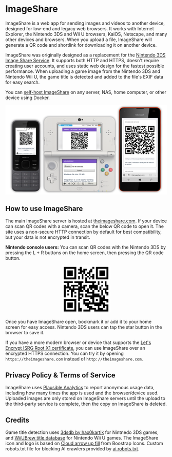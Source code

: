 # ImageShare

ImageShare is a web app for sending images and videos to another device, designed for low-end and legacy web browsers. It works with Internet Explorer, the Nintendo 3DS and Wii U browsers, KaiOS, Netscape, and many other devices and browsers. When you upload a file, ImageShare will generate a QR code and shortlink for downloading it on another device.

ImageShare was originally designed as a replacement for the [Nintendo 3DS Image Share Service](https://web.archive.org/web/20170822055326/https://www.nintendo.com/3ds/image-share). It supports both HTTP and HTTPS, doesn't require creating user accounts, and uses static web design for the fastest possible performance. When uploading a game image from the Nintendo 3DS and Nintendo Wii U, the game title is detected and added to the file's EXIF data for easy search.

You can [self-host ImageShare](DEV.md) on any server, NAS, home computer, or other device using Docker.

![Screenshot of ImageShare on two phones and a Nintendo 3DS](/screenshot.png)

## How to use ImageShare

The main ImageShare server is hosted at [theimageshare.com](http://theimageshare.com/). If your device can scan QR codes with a camera, scan the below QR code to open it. The site uses a non-secure HTTP connection by default for best compatibility, but your data is not encrypted in transit.

**Nintendo console users:** You can scan QR codes with the Nintendo 3DS by pressing the L + R buttons on the home screen, then pressing the QR code button.

<div align="center"><img src="qr-img-http.png" alt="QR code"></div>

Once you have ImageShare open, bookmark it or add it to your home screen for easy access. Nintendo 3DS users can tap the star button in the browser to save it.

If you have a more modern browser or device that supports the [Let's Encrypt ISRG Root X1 certificate](https://letsencrypt.org/docs/certificate-compatibility/), you can use ImageShare over an encrypted HTTPS connection. You can try it by opening `https://theimageshare.com` instead of `http://theimageshare.com`.

## Privacy Policy & Terms of Service

ImageShare uses [Plausible Analytics](https://plausible.io) to report anonymous usage data, including how many times the app is used and the browser/device used. Uploaded images are only stored on ImageShare servers until the upload to the third-party service is complete, then the copy on ImageShare is deleted.

## Credits

Game title detection uses [3dsdb by hax0kartik](https://github.com/hax0kartik/3dsdb) for Nintnedo 3DS games, and [WiiUBrew title database](https://wiiubrew.org/wiki/Title_database) for Nintendo Wii U games. The ImageShare icon and logo is based on [Cloud arrow up fill](https://icons.getbootstrap.com/icons/cloud-arrow-up-fill/) from Boostrap Icons. Custom robots.txt file for blocking AI crawlers provided by [ai.robots.txt](https://github.com/ai-robots-txt/ai.robots.txt).